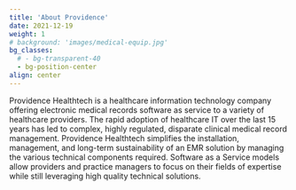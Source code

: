```yaml
---
title: 'About Providence'
date: 2021-12-19
weight: 1
# background: 'images/medical-equip.jpg'
bg_classes:
  # - bg-transparent-40
  - bg-position-center
align: center
---
```


Providence Healthtech is a healthcare information technology company offering electronic medical records software as service to a variety of healthcare providers. The rapid adoption of healthcare IT over the last 15 years has led to complex, highly regulated, disparate clinical medical record management. Providence Healthtech simplifies the installation, management, and long-term sustainability of an EMR solution by managing the various technical components required. Software as a Service models allow providers and practice managers to focus on their fields of expertise while still leveraging high quality technical solutions.

